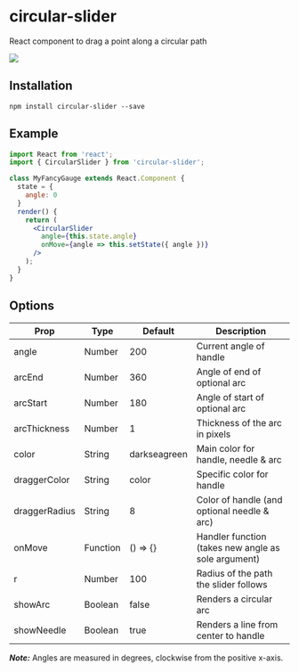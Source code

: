 # circular-slider
React component to drag a point along a circular path

<img src="https://user-images.githubusercontent.com/5648607/28548067-db607404-70c9-11e7-86af-bafee16cc0c6.gif" />

## Installation

```shell
npm install circular-slider --save
```

## Example

```jsx
import React from 'react';
import { CircularSlider } from 'circular-slider';

class MyFancyGauge extends React.Component {
  state = {
    angle: 0
  }
  render() {
    return (
      <CircularSlider
        angle={this.state.angle}
        onMove={angle => this.setState({ angle })}
      />
    );
  }
}
```

## Options

Prop | Type | Default | Description
---- | ---- | ------- | -----------
angle | Number | 200 | Current angle of handle
arcEnd | Number | 360 | Angle of end of optional arc
arcStart | Number | 180 | Angle of start of optional arc
arcThickness | Number | 1 | Thickness of the arc in pixels
color | String | darkseagreen | Main color for handle, needle & arc
draggerColor | String | color | Specific color for handle
draggerRadius | String | 8 | Color of handle (and optional needle & arc)
onMove | Function | () => {} | Handler function (takes new angle as sole argument)
r | Number | 100 | Radius of the path the slider follows
showArc | Boolean | false | Renders a circular arc
showNeedle | Boolean | true | Renders a line from center to handle

**_Note:_** Angles are measured in degrees, clockwise from the positive x-axis.
